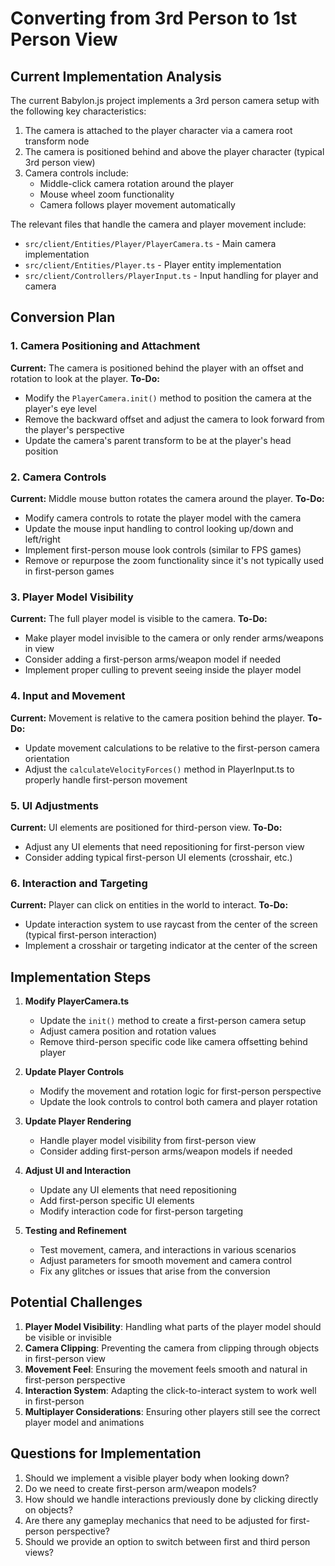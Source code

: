 # Converting from 3rd Person to 1st Person View

## Current Implementation Analysis

The current Babylon.js project implements a 3rd person camera setup with the following key characteristics:

1. The camera is attached to the player character via a camera root transform node
2. The camera is positioned behind and above the player character (typical 3rd person view)
3. Camera controls include:
   - Middle-click camera rotation around the player
   - Mouse wheel zoom functionality
   - Camera follows player movement automatically

The relevant files that handle the camera and player movement include:
- `src/client/Entities/Player/PlayerCamera.ts` - Main camera implementation
- `src/client/Entities/Player.ts` - Player entity implementation
- `src/client/Controllers/PlayerInput.ts` - Input handling for player and camera

## Conversion Plan

### 1. Camera Positioning and Attachment

**Current:** The camera is positioned behind the player with an offset and rotation to look at the player.
**To-Do:** 
- Modify the `PlayerCamera.init()` method to position the camera at the player's eye level
- Remove the backward offset and adjust the camera to look forward from the player's perspective
- Update the camera's parent transform to be at the player's head position

### 2. Camera Controls

**Current:** Middle mouse button rotates the camera around the player.
**To-Do:**
- Modify camera controls to rotate the player model with the camera
- Update the mouse input handling to control looking up/down and left/right
- Implement first-person mouse look controls (similar to FPS games)
- Remove or repurpose the zoom functionality since it's not typically used in first-person games

### 3. Player Model Visibility

**Current:** The full player model is visible to the camera.
**To-Do:**
- Make player model invisible to the camera or only render arms/weapons in view
- Consider adding a first-person arms/weapon model if needed
- Implement proper culling to prevent seeing inside the player model

### 4. Input and Movement

**Current:** Movement is relative to the camera position behind the player.
**To-Do:**
- Update movement calculations to be relative to the first-person camera orientation
- Adjust the `calculateVelocityForces()` method in PlayerInput.ts to properly handle first-person movement

### 5. UI Adjustments

**Current:** UI elements are positioned for third-person view.
**To-Do:**
- Adjust any UI elements that need repositioning for first-person view
- Consider adding typical first-person UI elements (crosshair, etc.)

### 6. Interaction and Targeting

**Current:** Player can click on entities in the world to interact.
**To-Do:**
- Update interaction system to use raycast from the center of the screen (typical first-person interaction)
- Implement a crosshair or targeting indicator at the center of the screen

## Implementation Steps

1. **Modify PlayerCamera.ts**
   - Update the `init()` method to create a first-person camera setup
   - Adjust camera position and rotation values
   - Remove third-person specific code like camera offsetting behind player

2. **Update Player Controls**
   - Modify the movement and rotation logic for first-person perspective
   - Update the look controls to control both camera and player rotation

3. **Update Player Rendering**
   - Handle player model visibility from first-person view
   - Consider adding first-person arms/weapon models if needed

4. **Adjust UI and Interaction**
   - Update any UI elements that need repositioning
   - Add first-person specific UI elements
   - Modify interaction code for first-person targeting

5. **Testing and Refinement**
   - Test movement, camera, and interactions in various scenarios
   - Adjust parameters for smooth movement and camera control
   - Fix any glitches or issues that arise from the conversion

## Potential Challenges

1. **Player Model Visibility**: Handling what parts of the player model should be visible or invisible
2. **Camera Clipping**: Preventing the camera from clipping through objects in first-person view
3. **Movement Feel**: Ensuring the movement feels smooth and natural in first-person perspective
4. **Interaction System**: Adapting the click-to-interact system to work well in first-person
5. **Multiplayer Considerations**: Ensuring other players still see the correct player model and animations

## Questions for Implementation

1. Should we implement a visible player body when looking down?
2. Do we need to create first-person arm/weapon models?
3. How should we handle interactions previously done by clicking directly on objects?
4. Are there any gameplay mechanics that need to be adjusted for first-person perspective?
5. Should we provide an option to switch between first and third person views? 